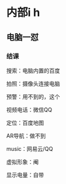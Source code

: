 # 内部i h
## 电脑一怼
### 结课
搜索：电脑内置的百度

拍照：摄像头连接电脑

预警：用不到的，这个

视频电话：微信QQ

定位：百度地图

AR导航：做不到

music：网易云/QQ

虚拟形象：阉

显示电量：自带